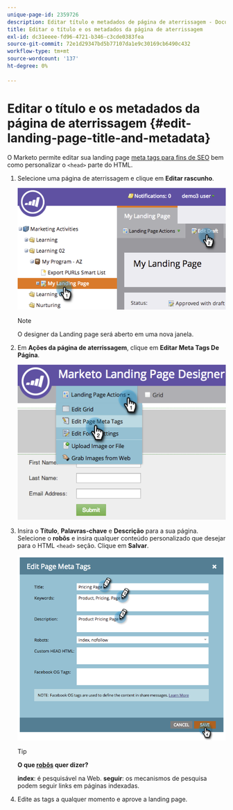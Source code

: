 ```yaml
---
unique-page-id: 2359726
description: Editar título e metadados de página de aterrissagem - Documentos do Marketo - Documentação do produto
title: Editar o título e os metadados da página de aterrissagem
exl-id: dc31eeee-fd96-4721-b346-c3cde0383fea
source-git-commit: 72e1d29347bd5b77107da1e9c30169cb6490c432
workflow-type: tm+mt
source-wordcount: '137'
ht-degree: 0%

---
```


# Editar o título e os metadados da página de aterrissagem {#edit-landing-page-title-and-metadata}

O Marketo permite editar sua landing page [meta tags para fins de SEO](https://www.w3schools.com/tags/tag_meta.asp) bem como personalizar o `<head>` parte do HTML.

1. Selecione uma página de aterrissagem e clique em **Editar rascunho**.

   ![](assets/image2014-9-17-11-3a39-3a21.png)

   >[!NOTE]
   >
   >O designer da Landing page será aberto em uma nova janela.

1. Em **Ações da página de aterrissagem**, clique em **Editar Meta Tags De Página**.

   ![](assets/image2014-9-17-11-3a39-3a32.png)

1. Insira o **Título**, **Palavras-chave** e **Descrição** para a sua página. Selecione o **robôs** e insira qualquer conteúdo personalizado que desejar para o HTML `<head>` seção. Clique em **Salvar**.

   ![](assets/image2014-9-17-11-3a39-3a50.png)

   >[!TIP]
   >
   >**O que [robôs](https://www.robotstxt.org/meta.html) quer dizer?**
   >
   >**index**: é pesquisável na Web. **seguir**: os mecanismos de pesquisa podem seguir links em páginas indexadas.

1. Edite as tags a qualquer momento e aprove a landing page.
